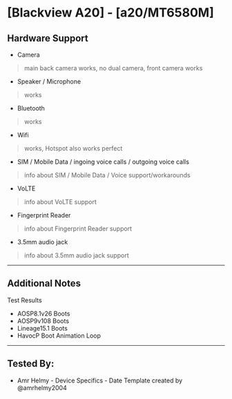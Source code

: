 # [Blackview A20] - [a20/MT6580M]
 ## Hardware Support
 * Camera
> main back camera works, no dual camera,
front camera works
 * Speaker / Microphone
> works
 * Bluetooth
> works
 * Wifi
> works, Hotspot also works perfect
 * SIM / Mobile Data / ingoing voice calls / outgoing voice calls
> info about SIM / Mobile Data / Voice support/workarounds
 * VoLTE
> info about VoLTE support
 * Fingerprint Reader
> info about Fingerprint Reader support
 * 3.5mm audio jack
> info about 3.5mm audio jack support
 ***
## Additional Notes
 Test Results
  *  AOSP8.1v26 Boots
  *  AOSP9v108  Boots
  *  Lineage15.1  Boots
  *  HavocP       Boot Animation Loop
    
 ***
 ## Tested By:
* Amr Helmy - Device Specifics - Date
 Template created by @amrhelmy2004